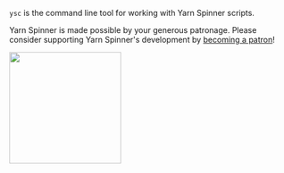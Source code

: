<!-- RELEASE_TEMPLATE.md is not a formally supported file used by GitHub. This file is used by .github/workflows/release.yml to add a release notes preface. -->

`ysc` is the command line tool for working with Yarn Spinner scripts.

Yarn Spinner is made possible by your generous patronage. Please consider supporting Yarn Spinner's development by [becoming a patron](https://patreon.com/secretlab)!

<a href="https://patreon.com/secretlab"><img width="200" src="https://user-images.githubusercontent.com/901768/71883373-6f40ff80-318a-11ea-9d3a-01f1f58cb39e.png"></a>

